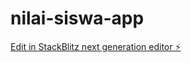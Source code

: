 # nilai-siswa-app

[Edit in StackBlitz next generation editor ⚡️](https://stackblitz.com/~/github.com/ucengpoi3/nilai-siswa-app)